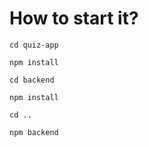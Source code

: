 # How to start it?

  `cd quiz-app`

  `npm install`

  `cd backend`

  `npm install`

  `cd ..`

  `npm backend`

